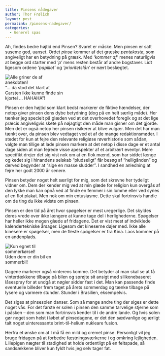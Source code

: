 ```yaml
---
title: Pinsens nådegaver
author: Thor Frølich
layout: post
permalink: /pinsens-nadegaver/
categories:
  - Generel spas
---
```

Ah, findes bedre højtid end Pinsen? Svaret er måske. Men pinsen er saft suseme god, uanset. Ordet *pinse* kommer af det græske *pentekoste*, som angiveligt har en betydning på græsk. Med *‘kommer af’* menes naturligvis at begge ord starter med *‘p’* mens resten består af andre bogstaver. Lidt ligesom ordene *‘papillot’* og *‘prioritetslån’* er nært beslægtet.

<div class="bitImage bitRight" style="width: 198px">
  <img src="http://www.abekat.net/wp-content/images/pinse_01.jpg" alt="Alle griner de af anekdoten!" /><br /> “… da stod det klart at Carsten ikke kunne finde sin kjortel … HAHAHA”!
</div>

Pinsen er den højtid som klart bedst markerer de fiktive hændelser, der netop giver pinsen dens dybe betydning (dog på en helt særlig måde). Her tænker jeg specielt på glæden ved at det overhovedet foregik og at det lige præcis angiveligvis skete på nøjagtigt den måde man gisner om det gjorde. Men det er også netop her pinsen risikerer at blive vulgær. Men det har man tænkt over, da pinsen blev vedtaget ved et af de mange redaktionsmøder. I stedet for kun at fejre den relevante religiøse røverhistorie som sådan, valgte man tillige at lade pinsen markere at det netop i disse dage er et antal dage siden at man fejrede visse apespekter af et arbitrært eventyr. Mere specifikt drejer det sig vist nok om at en flok mænd, som har siddet længe og kedet sig i hinandens selskab “pludseligt” får besøg af “helligånden” og derved begynder at “sige en masse sludder”. I sandhed en anledning at fejre her godt 2000 år senere.

Pinsen betyder noget helt særligt for mig, som det skrevne her tydeligt vidner om. Dem der kender mig ved at min glæde for religion kun overgås af den lykke man kan opnå ved at finde en femmer i sin lomme eller ved synes af en flot plakat. Men nok om min entusiasme. Dette skal fortrinsvis handle om de ting du ikke vidste om pinsen.

Pinsen er den tid på året hvor spøgelser er mest uregerlige. Det skyldes deres vrede over ikke længere at kunne tage del i herlighederne. Spøgelser har heller ikke megen glæde af fridagene. Det er vist mest af indviklede kalendertekniske årsager. Ligesom det kineserne døjer med. Ikke alle kinesere er spøgelser, men de fleste spøgelser er fra Kina. Laos kommer på en andenplads.

<div class="bitImage bitLeft" style="width: 178px">
  <img src="http://www.abekat.net/wp-content/images/vinterdaek_01.gif" alt="Kun egnet til sommerkørsel!" /><br /> Uden dem er din bil en sommerbil!
</div>

Dagene markerer også vinterens komme. Det betyder at man skal se at få vinterdækkene tilbage på bilen og sprøjte sit ansigt med silikonebaseret låsespray for at undgå at nøgler sidder fast i det. Man kan passende finde eventuelle billeder frem taget på årets sommerdag og tænke tilbage på lysere og varmere stunder. Stunder i Brasilien, eksempelvis.

Det siges at pinsesolen danser. Som så mange andre ting der siges er dette noget vås. For det første er solen i pinsen den samme tarvelige stjerne som i påsken – den som man fortrinsvis kender til i de andre lande. Og hvis solen gør noget som helst i løbet af pinsedagene, er det den sædvanlige og ærligt talt noget uinteressante brint-til-helium nukleare fusion.

Herfra et ønske om at I må få en mild og cremet pinse. Personligt vil jeg bruge fridagen på at forbedre fæstningsværkerne i og omkring lejligheden. Lillepigen nægter til stadighed at holde ordentligt på en feltspade, så sandsækkene bliver kun fyldt hvis jeg selv tager fat.